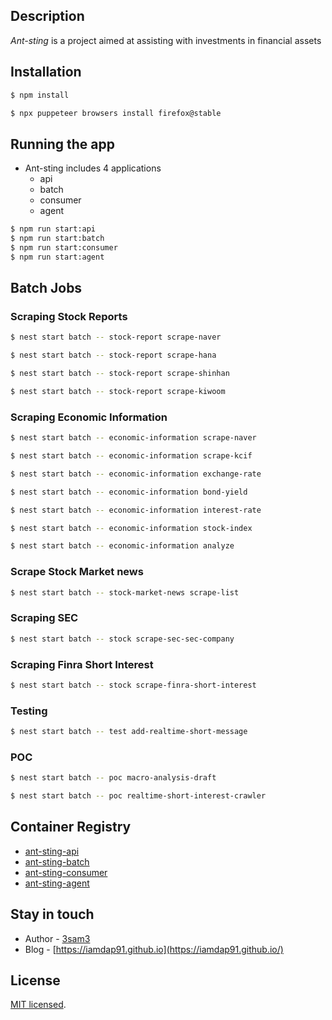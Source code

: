 ## Description

_Ant-sting_ is a project aimed at assisting with investments in financial assets

## Installation

```bash
$ npm install
```

```bash
$ npx puppeteer browsers install firefox@stable
```

## Running the app

- Ant-sting includes 4 applications
  - api
  - batch
  - consumer
  - agent

```bash
$ npm run start:api
$ npm run start:batch
$ npm run start:consumer
$ npm run start:agent
```

## Batch Jobs

### Scraping Stock Reports

```bash
$ nest start batch -- stock-report scrape-naver
```

```bash
$ nest start batch -- stock-report scrape-hana
```

```bash
$ nest start batch -- stock-report scrape-shinhan
```

```bash
$ nest start batch -- stock-report scrape-kiwoom
```

### Scraping Economic Information

```bash
$ nest start batch -- economic-information scrape-naver
```

```bash
$ nest start batch -- economic-information scrape-kcif
```

```bash
$ nest start batch -- economic-information exchange-rate
```

```bash
$ nest start batch -- economic-information bond-yield
```

```bash
$ nest start batch -- economic-information interest-rate
```

```bash
$ nest start batch -- economic-information stock-index
```

```bash
$ nest start batch -- economic-information analyze
```

### Scrape Stock Market news

```bash
$ nest start batch -- stock-market-news scrape-list
```

### Scraping SEC

```bash
$ nest start batch -- stock scrape-sec-sec-company
```

### Scraping Finra Short Interest

```bash
$ nest start batch -- stock scrape-finra-short-interest
```

### Testing

```bash
$ nest start batch -- test add-realtime-short-message
```

### POC

```bash
$ nest start batch -- poc macro-analysis-draft
```

```bash
$ nest start batch -- poc realtime-short-interest-crawler
```

## Container Registry
- [ant-sting-api](https://hub.docker.com/r/iamdap91/ant-sting-api)
- [ant-sting-batch](https://hub.docker.com/r/iamdap91/ant-sting-batch)
- [ant-sting-consumer](https://hub.docker.com/r/iamdap91/ant-sting-consumer)
- [ant-sting-agent](https://hub.docker.com/r/iamdap91/ant-sting-agent)

## Stay in touch

- Author - [3sam3]()
- Blog - [https://iamdap91.github.io](https://iamdap91.github.io/)

## License

[MIT licensed](LICENSE).
